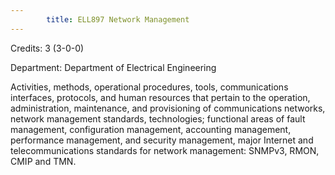 ```yaml
---
        title: ELL897 Network Management
---
```

Credits: 3 (3-0-0)

Department: Department of Electrical Engineering

Activities, methods, operational procedures, tools, communications interfaces, protocols, and human resources that pertain to the operation, administration, maintenance, and provisioning of communications networks, network management standards, technologies; functional areas of fault management, configuration management, accounting management, performance management, and security management, major Internet and telecommunications standards for network management: SNMPv3, RMON, CMIP and TMN.